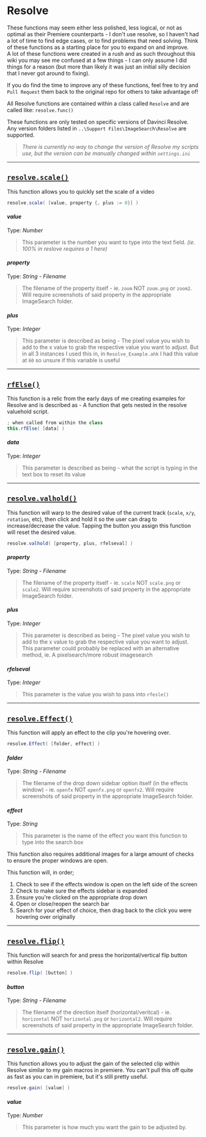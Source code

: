 # Resolve
These functions may seem either less polished, less logical, or not as optimal as their Premiere counterparts - I don't use resolve, so I haven't had a lot of time to find edge cases, or to find problems that need solving. Think of these functions as a starting place for you to expand on and improve.  
A lot of these functions were created in a rush and as such throughout this wiki you may see me confused at a few things - I can only assume I did things for a reason (but more than likely it was just an initial silly decision that I never got around to fixing).

If you do find the time to improve any of these functions, feel free to try and `Pull Request` them back to the original repo for others to take advantage of!

All Resolve functions are contained within a class called `Resolve` and are called like: `resolve.func()`

These functions are only tested on specific versions of Davinci Resolve. Any version folders listed in `..\Support Files\ImageSearch\Resolve` are supported.
> *There is currently no way to change the version of Resolve my scripts use, but the version can be manually changed within `settings.ini`*
***

## <u>`resolve.scale()`</u>
This function allows you to quickly set the scale of a video
```c#
resolve.scale( [value, property {, plus := 0}] )
```
#### *value*
Type: *Number*
> This parameter is the number you want to type into the text field. *(ie. 100% in reslove requires a 1 here)*

#### *property*
Type: *String - Filename*
> The filename of the property itself - ie. `zoom` NOT `zoom.png` or `zoom2`. Will require screenshots of said property in the appropriate ImageSearch folder.

#### *plus*
Type: *Integer*
> This parameter is described as being - The pixel value you wish to add to the x value to grab the respective value you want to adjust.
> But in all 3 instances I used this in, in `Resolve_Example.ahk` I had this value at `60` so unsure if this variable is useful
***

## <u>`rfElse()`</u>
This function is a relic from the early days of me creating examples for Resolve and is described as - A function that gets nested in the resolve valuehold script.
```c#
; when called from within the class
this.rfElse( [data] )
```
#### *data*
Type: *Integer*
> This parameter is described as being - what the script is typing in the text box to reset its value
***

## <u>`resolve.valhold()`</u>
This function will warp to the desired value of the current track (`scale`, `x/y`, `rotation`, etc), then click and hold it so the user can drag to increase/decrease the value. Tapping the button you assign this function will reset the desired value.
```c#
resolve.valhold( [property, plus, rfelseval] )
```
#### *property*
Type: *String - Filename*
> The filename of the property itself - ie. `scale` NOT `scale.png` or `scale2`. Will require screenshots of said property in the appropriate ImageSearch folder.

#### *plus*
Type: *Integer*
> This parameter is described as being - The pixel value you wish to add to the x value to grab the respective value you want to adjust.
> This parameter could probably be replaced with an alternative method, ie. A pixelsearch/more robust imagesearch

#### *rfelseval*
Type: *Integer*
> This parameter is the value you wish to pass into `rfesle()`
***

## <u>`resolve.Effect()`</u>
This function will apply an effect to the clip you're hovering over.
```c#
resolve.Effect( [folder, effect] )
```
#### *folder*
Type: *String - Filename*
> The filename of the drop down sidebar option itself (in the effects window) - ie. `openfx` NOT `openfx.png` or `openfx2`. Will require screenshots of said property in the appropriate ImageSearch folder.

#### *effect*
Type: *String*
> This parameter is the name of the effect you want this function to type into the search box

This function also requires additional images for a large amount of checks to ensure the proper windows are open.

This function will, in order;

1. Check to see if the effects window is open on the left side of the screen
2. Check to make sure the effects sidebar is expanded
3. Ensure you're clicked on the appropriate drop down
4. Open or close/reopen the search bar
5. Search for your effect of choice, then drag back to the click you were hovering over originally
***

## <u>`resolve.flip()`</u>
This function will search for and press the horizontal/vertical flip button within Resolve
```c#
resolve.flip( [button] )
```
#### *button*
Type: *String - Filename*
> The filename of the direction itself (horizontal/veritcal) - ie. `horizontal` NOT `horizontal.png` or `horizontal2`. Will require screenshots of said property in the appropriate ImageSearch folder.
***

## <u>`resolve.gain()`</u>
This function allows you to adjust the gain of the selected clip within Resolve similar to my gain macros in premiere. You can't pull this off quite as fast as you can in premiere, but it's still pretty useful.
```c#
resolve.gain( [value] )
```
#### *value*
Type: *Number*
> This parameter is how much you want the gain to be adjusted by.